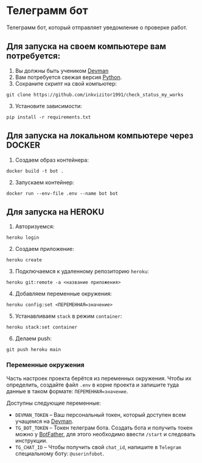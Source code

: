 # Телеграмм бот
Телеграмм бот, который отправляет уведомление о проверке работ.
## Для запуска на своем компьютере вам потребуется:
1. Вы должны быть учеником [Devman](https://dvmn.org)
2. Вам потребуется свежая версия [Python](https://www.python.org).
3. Сохраните скрипт на свой компьютер:
```
git clone https://github.com/inkvizitor1991/check_status_my_works
```

3. Установите зависимости:
```
pip install -r requirements.txt
``` 

## Для запуска на локальном компьютере через DOCKER

1. Создаем образ контейнера:
``` 
docker build -t bot .
```

2. Запускаем контейнер:
``` 
docker run --env-file .env --name bot bot
```

## Для запуска на HEROKU

1. Авторизуемся:
``` 
heroku login
```

2. Создаем приложение:
``` 
heroku create
```

3. Подключаемся к удаленному репозиторию `heroku`:
``` 
heroku git:remote -a <название приложения>
```

4. Добавляем переменные окружения:
```
heroku config:set <ПЕРЕМЕННАЯ=значение>
```

5. Устанавливаем `stack` в режим `container`:
``` 
heroku stack:set container
```

6. Делаем push:
```
git push heroku main
```

### Переменные окружения

Часть настроек проекта берётся из переменных окружения. Чтобы их определить, создайте файл `.env` в корне проекта и запишите туда данные в таком формате: `ПЕРЕМЕННАЯ=значение`.

Доступны следующие переменные:
- `DEVMAN_TOKEN` – Ваш персональный токен, который доступен всем учащемся на [Devman](https://dvmn.org).
- `TG_BOT_TOKEN` – Токен телеграм бота. Создать бота и получить токен можно у [BotFather](https://telegram.me/BotFather), для этого необходимо ввести `/start` и следовать инструкции.
- `TG_CHAT_ID` – Чтобы получить свой `chat_id`, напишите в `Telegram` специальному боту: `@userinfobot`.

